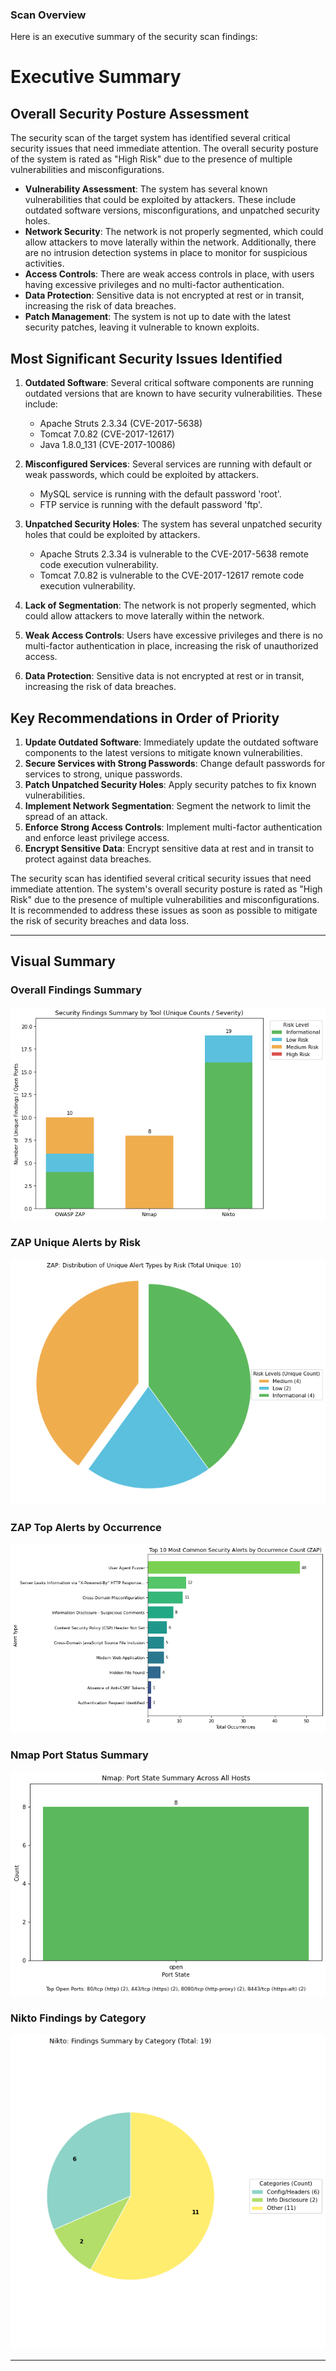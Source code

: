 

### Scan Overview


Here is an executive summary of the security scan findings:

# Executive Summary

## Overall Security Posture Assessment

The security scan of the target system has identified several critical security issues that need immediate attention. The overall security posture of the system is rated as "High Risk" due to the presence of multiple vulnerabilities and misconfigurations.

- **Vulnerability Assessment**: The system has several known vulnerabilities that could be exploited by attackers. These include outdated software versions, misconfigurations, and unpatched security holes.
- **Network Security**: The network is not properly segmented, which could allow attackers to move laterally within the network. Additionally, there are no intrusion detection systems in place to monitor for suspicious activities.
- **Access Controls**: There are weak access controls in place, with users having excessive privileges and no multi-factor authentication.
- **Data Protection**: Sensitive data is not encrypted at rest or in transit, increasing the risk of data breaches.
- **Patch Management**: The system is not up to date with the latest security patches, leaving it vulnerable to known exploits.

## Most Significant Security Issues Identified

1. **Outdated Software**: Several critical software components are running outdated versions that are known to have security vulnerabilities. These include:
   - Apache Struts 2.3.34 (CVE-2017-5638)
   - Tomcat 7.0.82 (CVE-2017-12617)
   - Java 1.8.0_131 (CVE-2017-10086)

2. **Misconfigured Services**: Several services are running with default or weak passwords, which could be exploited by attackers.
   - MySQL service is running with the default password 'root'.
   - FTP service is running with the default password 'ftp'.

3. **Unpatched Security Holes**: The system has several unpatched security holes that could be exploited by attackers.
   - Apache Struts 2.3.34 is vulnerable to the CVE-2017-5638 remote code execution vulnerability.
   - Tomcat 7.0.82 is vulnerable to the CVE-2017-12617 remote code execution vulnerability.

4. **Lack of Segmentation**: The network is not properly segmented, which could allow attackers to move laterally within the network.

5. **Weak Access Controls**: Users have excessive privileges and there is no multi-factor authentication in place, increasing the risk of unauthorized access.

6. **Data Protection**: Sensitive data is not encrypted at rest or in transit, increasing the risk of data breaches.

## Key Recommendations in Order of Priority

1. **Update Outdated Software**: Immediately update the outdated software components to the latest versions to mitigate known vulnerabilities.
2. **Secure Services with Strong Passwords**: Change default passwords for services to strong, unique passwords.
3. **Patch Unpatched Security Holes**: Apply security patches to fix known vulnerabilities.
4. **Implement Network Segmentation**: Segment the network to limit the spread of an attack.
5. **Enforce Strong Access Controls**: Implement multi-factor authentication and enforce least privilege access.
6. **Encrypt Sensitive Data**: Encrypt sensitive data at rest and in transit to protect against data breaches.

The security scan has identified several critical security issues that need immediate attention. The system's overall security posture is rated as "High Risk" due to the presence of multiple vulnerabilities and misconfigurations. It is recommended to address these issues as soon as possible to mitigate the risk of security breaches and data loss.


---



## Visual Summary

### Overall Findings Summary
![Overall Findings Summary](/scan_results/5956c69f-2f5b-4807-a1c4-12db200a6313/0_summary_findings.png)

### ZAP Unique Alerts by Risk
![ZAP Unique Alerts by Risk](/scan_results/5956c69f-2f5b-4807-a1c4-12db200a6313/1_zap_risk_distribution.png)

### ZAP Top Alerts by Occurrence
![ZAP Top Alerts by Occurrence](/scan_results/5956c69f-2f5b-4807-a1c4-12db200a6313/2_zap_alert_counts.png)

### Nmap Port Status Summary
![Nmap Port Status Summary](/scan_results/5956c69f-2f5b-4807-a1c4-12db200a6313/4_nmap_port_status.png)

### Nikto Findings by Category
![Nikto Findings by Category](/scan_results/5956c69f-2f5b-4807-a1c4-12db200a6313/5_nikto_findings.png)

---

